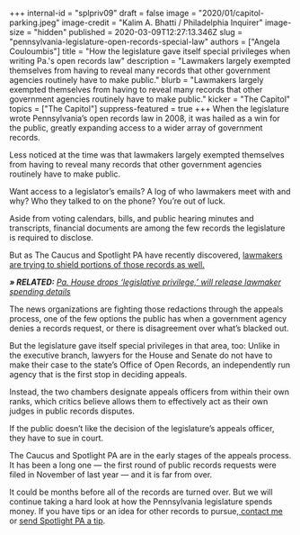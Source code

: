 +++
internal-id = "splpriv09"
draft = false
image = "2020/01/capitol-parking.jpeg"
image-credit = "Kalim A. Bhatti / Philadelphia Inquirer"
image-size = "hidden"
published = 2020-03-09T12:27:13.346Z
slug = "pennsylvania-legislature-open-records-special-law"
authors = ["Angela Couloumbis"]
title = "How the legislature gave itself special privileges when writing Pa.'s open records law"
description = "Lawmakers largely exempted themselves from having to reveal many records that other government agencies routinely have to make public."
blurb = "Lawmakers largely exempted themselves from having to reveal many records that other government agencies routinely have to make public."
kicker = "The Capitol"
topics = ["The Capitol"]
suppress-featured = true
+++
When the legislature wrote Pennsylvania’s open records law in 2008, it was hailed as a win for the public, greatly expanding access to a wider array of government records.

Less noticed at the time was that lawmakers largely exempted themselves from having to reveal many records that other government agencies routinely have to make public.

Want access to a legislator’s emails? A log of who lawmakers meet with and why? Who they talked to on the phone? You’re out of luck.

Aside from voting calendars, bills, and public hearing minutes and transcripts, financial documents are among the few records the legislature is required to disclose.

But as The Caucus and Spotlight PA have recently discovered, [lawmakers are trying to shield portions of those records as well.](https://www.spotlightpa.org/news/2020/03/pennsylvania-senate-finance-budget-public-open-records/)

***» RELATED:** [Pa. House drops ‘legislative privilege,’ will release lawmaker spending details](https://www.spotlightpa.org/news/2020/03/pennsylvania-house-spending-details-lawmakers-release-reversal/)*

The news organizations are fighting those redactions through the appeals process, one of the few options the public has when a government agency denies a records request, or there is disagreement over what’s blacked out.

But the legislature gave itself special privileges in that area, too: Unlike in the executive branch, lawyers for the House and Senate do not have to make their case to the state’s Office of Open Records, an independently run agency that is the first stop in deciding appeals.

Instead, the two chambers designate appeals officers from within their own ranks, which critics believe allows them to effectively act as their own judges in public records disputes.

If the public doesn’t like the decision of the legislature’s appeals officer, they have to sue in court.

The Caucus and Spotlight PA are in the early stages of the appeals process. It has been a long one — the first round of public records requests were filed in November of last year — and it is far from over.

It could be months before all of the records are turned over. But we will continue taking a hard look at how the Pennsylvania legislature spends money. If you have tips or an idea for other records to pursue,[ contact me](mailto:acouloumbis@spotlightpa.org) or [send Spotlight PA a tip](https://www.spotlightpa.org/tips).
